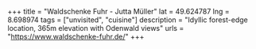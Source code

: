 +++
title = "Waldschenke Fuhr - Jutta Müller"
lat = 49.624787
lng = 8.698974
tags = ["unvisited", "cuisine"]
description = "Idyllic forest-edge location, 365m elevation with Odenwald views"
urls = "https://www.waldschenke-fuhr.de/"
+++